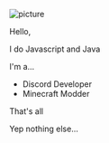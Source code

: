 ![picture](https://myoctocat.com/assets/images/base-octocat.svg)

Hello,

I do Javascript and Java

I'm a...
- Discord Developer
- Minecraft Modder

That's all








Yep nothing else...
